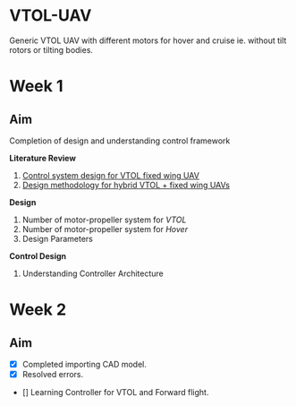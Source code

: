# **VTOL-UAV**
Generic VTOL UAV with different motors for hover and cruise ie. without tilt rotors or tilting bodies. 
# **Week 1** 
## **Aim** 
Completion of design and understanding control framework

**Literature Review**
1. [Control system design for VTOL fixed wing UAV](https://www.sciencedirect.com/science/article/pii/S2405896316302415)
2. [Design methodology for hybrid VTOL + fixed wing UAVs](https://medcraveonline.com/AAOAJ/design-methodology-for-hybrid-vtol--fixed-wing-unmanned-aerial-vehicles.html)

**Design**
1. Number of motor-propeller system for *VTOL*
2. Number of motor-propeller system for *Hover*
3. Design Parameters

**Control Design**
1. Understanding Controller Architecture

# **Week 2**
## **Aim**

- [x] Completed importing CAD model.
- [x] Resolved errors.
- [] Learning Controller for VTOL and Forward flight.